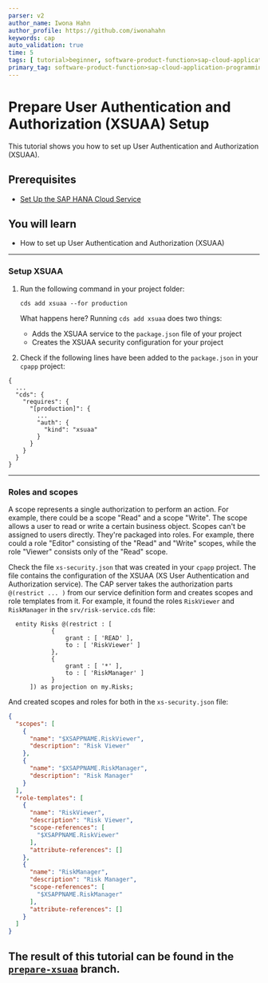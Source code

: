 ```yaml
---
parser: v2
author_name: Iwona Hahn
author_profile: https://github.com/iwonahahn
keywords: cap
auto_validation: true
time: 5
tags: [ tutorial>beginner, software-product-function>sap-cloud-application-programming-model, programming-tool>node-js, software-product>sap-business-technology-platform, software-product>sap-fiori]
primary_tag: software-product-function>sap-cloud-application-programming-model
---
```


# Prepare User Authentication and Authorization (XSUAA) Setup
<!-- description --> This tutorial shows you how to set up User Authentication and Authorization (XSUAA).

## Prerequisites
 - [Set Up the SAP HANA Cloud Service](btp-app-hana-cloud-setup)


## You will learn
 - How to set up User Authentication and Authorization (XSUAA)


---

### Setup XSUAA

1. Run the following command in your project folder:


    ```Shell/Bash
    cds add xsuaa --for production
    ```

    What happens here? Running `cds add xsuaa` does two things:

    - Adds the XSUAA service to the `package.json` file of your project
    - Creates the XSUAA security configuration for your project

2. Check if the following lines have been added to the `package.json` in your `cpapp` project:

<!-- cpes-file package.json:$.cds.requires -->
```JSON[7-9]
{
  ...
  "cds": {
    "requires": {
      "[production]": {
        ...
        "auth": {
          "kind": "xsuaa"
        }
      }
    }
  }
}
```

---
### Roles and scopes

A scope represents a single authorization to perform an action. For example, there could be a scope "Read" and a scope "Write". The scope allows a user to read or write a certain business object. Scopes can't be assigned to users directly. They're packaged into roles. For example, there could a role "Editor" consisting of the "Read" and "Write" scopes, while the role "Viewer" consists only of the "Read" scope.

Check the file `xs-security.json` that was created in your `cpapp` project. The file contains the configuration of the XSUAA (XS User Authentication and Authorization service). The CAP server takes the authorization parts `@(restrict ... )` from our service definition form and creates scopes and role templates from it. For example, it found the roles `RiskViewer` and `RiskManager` in the `srv/risk-service.cds` file:

```JavaScript[4,8]
  entity Risks @(restrict : [
            {
                grant : [ 'READ' ],
                to : [ 'RiskViewer' ]
            },
            {
                grant : [ '*' ],
                to : [ 'RiskManager' ]
            }
      ]) as projection on my.Risks;
```

And created scopes and roles for both in the `xs-security.json` file:

```JSON
{
  "scopes": [
    {
      "name": "$XSAPPNAME.RiskViewer",
      "description": "Risk Viewer"
    },
    {
      "name": "$XSAPPNAME.RiskManager",
      "description": "Risk Manager"
    }
  ],
  "role-templates": [
    {
      "name": "RiskViewer",
      "description": "Risk Viewer",
      "scope-references": [
        "$XSAPPNAME.RiskViewer"
      ],
      "attribute-references": []
    },
    {
      "name": "RiskManager",
      "description": "Risk Manager",
      "scope-references": [
        "$XSAPPNAME.RiskManager"
      ],
      "attribute-references": []
    }
  ]
}
```

The result of this tutorial can be found in the [`prepare-xsuaa`](https://github.com/SAP-samples/cloud-cap-risk-management/tree/prepare-xsuaa) branch.
---